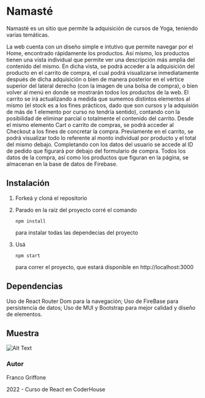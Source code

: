 # Namasté

Namasté es un sitio que permite la adquisición de cursos de Yoga, teniendo varias temáticas.

La web cuenta con un diseño simple e intutivo que permite navegar por el Home, encontrado rápidamente los productos. Así mismo, los productos tienen una vista individual que permite ver una descripción más amplia del contenido del mismo. En dicha vista, se podrá acceder a la adquisición del producto en el carrito de compra, el cual podrá visualizarse inmediatamente después de dicha adquisición o bien de manera posterior en el vértice superior del lateral derecho (con la imagen de una bolsa de compra), o bien volver al menú en donde se mostrarán todos los productos de la web.
El carrito se irá actualizando a medida que sumemos distintos elementos al mismo (el stock es a los fines prácticos, dado que son cursos y la adquisión de más de 1 elemento por curso no tendría sentido), contando con la posibilidad de eliminar parcial o totalmente el contenido del carrito.
Desde el mismo elemento Cart o carrito de compras, se podrá acceder al Checkout a los fines de concretar la compra. Previamente en el carrito, se podrá visualizar todo lo referente al monto individual por producto y el total del mismo debajo. Completando con los datos del usuario se accede al ID de pedido que figurará por debajo del formulario de compra.
Todos los datos de la compra, así como los productos que figuran en la página, se almacenan en la base de datos de Firebase.

## Instalación

1. Forkeá y cloná el repositorio

2. Parado en la raíz del proyecto corré el comando 

   ```
   npm install
   ```

    para instalar todas las dependecias del proyecto

3. Usá 

   ```
   npm start
   ```

    para correr el proyecto, que estará disponible en http://localhost:3000



## Dependencias

Uso de React Router Dom para la navegación;
Uso de FireBase para persistencia de datos;
Uso de MUI y Bootstrap para mejor calidad y diseño de elementos.

## Muestra

![Alt Text](/react/yoga-app/src/files/gifNamaste.gif)


### Autor

Franco Griffone

2022 - Curso de React en CoderHouse
